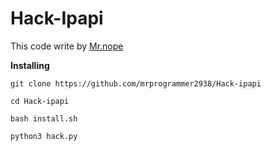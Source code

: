 # Hack-Ipapi

This code write by [Mr.nope](https://github.com/mrprogrammer2938)

**Installing**
```
git clone https://github.com/mrprogrammer2938/Hack-ipapi

cd Hack-ipapi

bash install.sh

python3 hack.py
```
